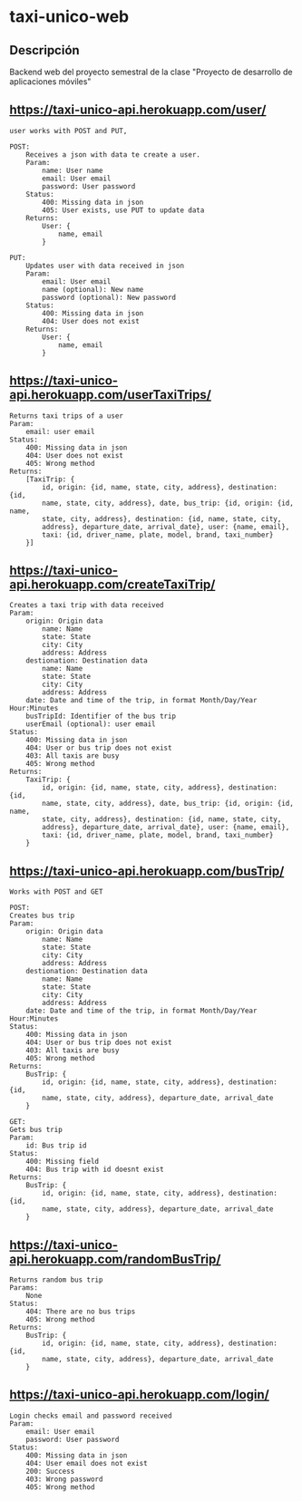 # taxi-unico-web

## Descripción

Backend web del proyecto semestral de la clase "Proyecto de desarrollo de aplicaciones móviles"

## https://taxi-unico-api.herokuapp.com/user/
    user works with POST and PUT,

    POST:
        Receives a json with data te create a user.
        Param:
            name: User name
            email: User email
            password: User password
        Status:
            400: Missing data in json
            405: User exists, use PUT to update data
        Returns:
            User: {
                name, email
            }

    PUT:
        Updates user with data received in json
        Param:
            email: User email
            name (optional): New name
            password (optional): New password
        Status:
            400: Missing data in json
            404: User does not exist
        Returns:
            User: {
                name, email
            }



## https://taxi-unico-api.herokuapp.com/userTaxiTrips/
    Returns taxi trips of a user
    Param:
        email: user email
    Status:
        400: Missing data in json
        404: User does not exist
        405: Wrong method
    Returns:
        [TaxiTrip: {
            id, origin: {id, name, state, city, address}, destination: {id,
            name, state, city, address}, date, bus_trip: {id, origin: {id, name,
            state, city, address}, destination: {id, name, state, city,
            address}, departure_date, arrival_date}, user: {name, email},
            taxi: {id, driver_name, plate, model, brand, taxi_number}
        }]



## https://taxi-unico-api.herokuapp.com/createTaxiTrip/
    Creates a taxi trip with data received
    Param:
        origin: Origin data
            name: Name
            state: State
            city: City
            address: Address
        destionation: Destination data
            name: Name
            state: State
            city: City
            address: Address
        date: Date and time of the trip, in format Month/Day/Year Hour:Minutes
        busTripId: Identifier of the bus trip
        userEmail (optional): user email
    Status:
        400: Missing data in json
        404: User or bus trip does not exist
        403: All taxis are busy
        405: Wrong method
    Returns:
        TaxiTrip: {
            id, origin: {id, name, state, city, address}, destination: {id,
            name, state, city, address}, date, bus_trip: {id, origin: {id, name,
            state, city, address}, destination: {id, name, state, city,
            address}, departure_date, arrival_date}, user: {name, email},
            taxi: {id, driver_name, plate, model, brand, taxi_number}
        }



## https://taxi-unico-api.herokuapp.com/busTrip/
    Works with POST and GET

    POST:
    Creates bus trip
    Param:
        origin: Origin data
            name: Name
            state: State
            city: City
            address: Address
        destionation: Destination data
            name: Name
            state: State
            city: City
            address: Address
        date: Date and time of the trip, in format Month/Day/Year Hour:Minutes
    Status:
        400: Missing data in json
        404: User or bus trip does not exist
        403: All taxis are busy
        405: Wrong method
    Returns:
        BusTrip: {
            id, origin: {id, name, state, city, address}, destination: {id,
            name, state, city, address}, departure_date, arrival_date
        }

    GET:
    Gets bus trip
    Param:
        id: Bus trip id
    Status:
        400: Missing field
        404: Bus trip with id doesnt exist
    Returns:
        BusTrip: {
            id, origin: {id, name, state, city, address}, destination: {id,
            name, state, city, address}, departure_date, arrival_date
        }



## https://taxi-unico-api.herokuapp.com/randomBusTrip/
    Returns random bus trip
    Params:
        None
    Status:
        404: There are no bus trips
        405: Wrong method
    Returns:
        BusTrip: {
            id, origin: {id, name, state, city, address}, destination: {id,
            name, state, city, address}, departure_date, arrival_date
        }



## https://taxi-unico-api.herokuapp.com/login/
    Login checks email and password received
    Param:
        email: User email
        password: User password
    Status:
        400: Missing data in json
        404: User email does not exist
        200: Success
        403: Wrong password
        405: Wrong method
